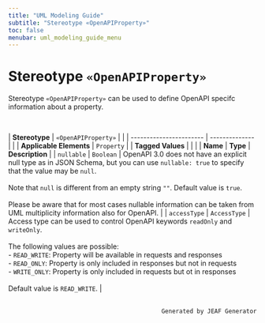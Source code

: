 ```yaml
---
title: "UML Modeling Guide"
subtitle: "Stereotype «OpenAPIProperty»"
toc: false
menubar: uml_modeling_guide_menu
---
```


# Stereotype `«OpenAPIProperty»`
Stereotype `«OpenAPIProperty»` can be used to define OpenAPI specifc information about a property.


<br>

| **Stereotype**          | `«OpenAPIProperty»` | |
| ----------------------- | -------------- | |
| **Applicable Elements** | `Property`        |
| **Tagged Values**       |                       |                                                                                                                                                                                                          |
| **Name**                | **Type**              | **Description**                                                                                                                                                                                          |
| `nullable`   | `Boolean` | OpenAPI 3.0 does not have an explicit null type as in JSON Schema, but you can use `nullable: true` to specify that the value may be `null`.<br><br>Note that `null` is different from an empty string `""`. Default value is `true`.<br><br>Please be aware that for most cases nullable information can be taken from UML multiplicity information also for OpenAPI. |
| `accessType`   | `AccessType` | Access type can be used to control OpenAPI keywords `readOnly` and `writeOnly`. <br><br>The following values are possible:<br>- `READ_WRITE`: Property will be available in requests and responses<br>- `READ_ONLY`: Property is only included in responses but not in requests<br>- `WRITE_ONLY`: Property is only included in requests but ot in responses<br><br>Default value is `READ_WRITE`. |



<br>

<div style="text-align: right"><code>Generated by JEAF Generator</code></div>

    